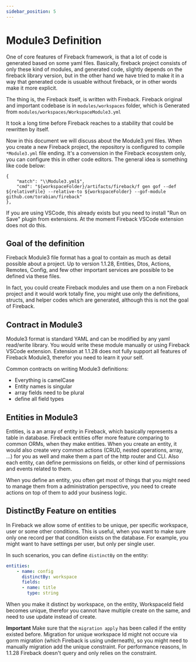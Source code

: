 ```yaml
---
sidebar_position: 5
---
```


# Module3 Definition

One of core features of Fireback framework, is that a lot of code is generated based on some yaml files.
Basically, fireback project consists of only these kind of modules, and generated code, slightly depends
on the fireback library version, but in the other hand we have tried to make it in a way that
generated code is usuable without fireback, or in other words make it more explicit.

The thing is, the Fireback itself, is written with Fireback. Fireback original and important codebase is in
`modules/workspaces` folder, which is Generated from `modules/workspaces/WorkspaceModule3.yml`

It took a long time before Fireback reaches to a stability that could be rewritten by itself.

Now in this document we will discuss about the Module3.yml files. When you create a new Fireback project,
the repository is configured to compile `*Module3.yml` file ending. It's a convension in the Fireback ecosystem
only, you can configure this in other code editors. The general idea is something like code below:

```
{
    "match": "\\Module3.yml$",
    "cmd": "${workspaceFolder}/artifacts/fireback/f gen gof --def ${relativeFile} --relative-to ${workspaceFolder} --gof-module github.com/torabian/fireback"
},
```

If you are using VSCode, this already exists but you need to install "Run on Save" plugin from extensions. At the
moment Fireback VSCode extension does not do this.

## Goal of the definition

Fireback Module3 file format has a goal to contain as much as detail possible about a project. Up to version 1.1.28, Entities, Dtos, Actions, Remotes, Config, and few other important services are possible to be defined via these files.

In fact, you could create Fireback modules and use them on a non Fireback project and it would work totally fine,
you might use only the definitions, structs, and helper codes which are generated, although this is not the goal of Fireback.

## Contract in Module3

Module3 format is standard YAML and can be modified by any yaml read/write library. You would 
write these module manually or using Fireback VSCode extension. Extension at 1.1.28
does not fully support all features of Fireback Module3, therefor you need to learn it
your self.

Common contracts on writing Module3 definitions:

* Everything is camelCase
* Entity names is singular
* array fields need to be plural
* define all field types


## Entities in Module3

Entities, is a an array of entity in Fireback, which basically represents a table in database. Fireback entities
offer more feature comparing to common ORMs, when they make entities. When you create an entity, it would
also create very common actions (CRUD, nested operations, array, ...) for you as well and make them a part
of the http router and CLI. Also each entity, can define permissions on fields, or other kind of permissions
and events related to them.

When you define an entity, you often get most of things that you might need to manage them from a administration perspective, you need to create actions on top of them to add your business logic.

## DistinctBy Feature on entities

In Fireback we allow some of entities to be unique, per specific workspace, user or some other conditions.
This is useful, when you want to make sure only one record per that condition exists on the database.
For example, you might want to have settings per user, but only per single user.

In such scenarios, you can define `distinctBy` on the entity:

```yaml
entities:
    - name: config
      distinctBy: workspace
      fields:
      - name: title
        type: string
```

When you make it distinct by workspace, on the entity, WorkspaceId field becomes unique, therefor you cannot have multiple create on the same, and need to use update instead of create.

**Important** Make sure that the `migration apply` has been called if the entity existed before. Migration for unique workspace Id might not occure via gorm migration (which Fireback is using underneath), so you might
need to manually migration add the unique constraint. For performance reasons, In 1.1.28 Fireback doesn't query
and only relies on the constraint.
